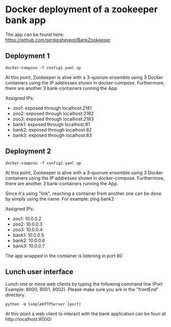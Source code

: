 # Docker deployment of a zookeeper bank app
The app can be found here: https://github.com/sergiosheypol/BankZookeeper


## Deployment 1
``docker-compose -f config1.yaml up``

At this point, Zookeeper is alive with a 3-quorum ensemble using 3 Docker containers using the IP addresses shown in docker-compose.
Furthermore, there are another 3 bank-containers running the App.

Assigned IPs:
- zoo1: exposed through localhost:2181
- zoo2: exposed through localhost:2182
- zoo3: exposed through localhost:2183
- bank1: exposed through localhost:81
- bank2: exposed through localhost:82
- bank3: exposed through localhost:83


## Deployment 2
``docker-compose -f config2.yaml up``

At this point, Zookeeper is alive with a 3-quorum ensemble using 3 Docker containers using the IP addresses shown in docker-compose.
Furthermore, there are another 3 bank-containers running the App.

Since it's using "link", reaching a container from another one can be done by simply using the name. For example: ping bank2

Assigned IPs:
- zoo1: 10.0.0.2
- zoo2: 10.0.0.3
- zoo3: 10.0.0.4
- bank1: 10.0.0.5
- bank2: 10.0.0.6
- bank3: 10.0.0.7

The app wrapped in the container is listening in port 80


## Lunch user interface

Lunch one or more web clients by typing the following command line (Port Example: 8000, 8001, 8002). Please make sure you are in the "frontEnd" directory.

``python -m SimpleHTTPServer [port]``

At this point a web client to interact with the bank application can be foun at http://localhost:8000/




